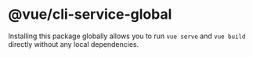 # @vue/cli-service-global

Installing this package globally allows you to run `vue serve` and `vue build` directly without any local dependencies.
